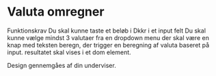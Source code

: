 # Valuta omregner
  Funktionskrav
  Du skal kunne taste et beløb i Dkkr i et input felt
  Du skal kunne vælge mindst 3 valutaer fra en dropdown menu
  der skal være en knap med teksten beregn, der trigger en beregning af valuta baseret på input. 
  resultatet skal vises i et dom element.

  Design gennemgåes af din underviser.

  
